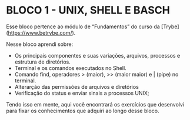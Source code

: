 # BLOCO 1 - UNIX, SHELL E BASCH

Esse bloco pertence ao módulo de “Fundamentos” do curso da [Trybe] (https://www.betrybe.com/). 

Nesse bloco aprendi sobre:
- Os principais componentes e suas variações, arquivos, processos e estrutura de diretórios. 
- Terminal e os comandos executados no Shell. 
- Comando find, operadores > (maior), >> (maior maior) e | (pipe) no terminal.
- Alterarção das permissões de arquivos e diretórios
- Verificação do status e enviar sinais a processos UNIX;

Tendo isso em mente, aqui você encontrará os exercícios que desenvolvi para fixar os conhecimentos que adquiri ao longo desse bloco. 
